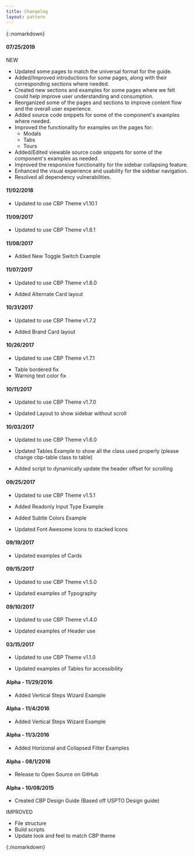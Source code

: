 ```yaml
---
title: Changelog
layout: pattern
---
```


{::nomarkdown}
<div class="pl-versions">
    <div class="pl-panel">
        <h4>07/25/2019</h4>
        <span class="label subtle label-info">NEW</span>
        <ul>
            <li>Updated some pages to match the universal format for the guide.</li>
            <li>Added/Improved introductions for some pages, along with their corresponding sections where needed.</li>
            <li>Created new sections and examples for some pages where we felt could help improve user understanding and consumption.</li>
            <li>Reorganized some of the pages and sections to improve content flow and the overall user experience.</li>
            <li>Added source code snippets for some of the component's examples where needed.</li>
            <li>Improved the functionality for examples on the pages for:
             <ul>
             <li>Modals</li>
             <li>Tabs</li>
             <li>Tours</li>
             </ul></li>
            <li>Added/Edited viewable source code snippets for some of the component's examples as needed.</li>
            <li>Improved the responsive functionality for the sidebar collapsing feature.</li>
            <li>Enhanced the visual experience and usability for the sidebar navigation.</li>
            <li>Resolved all dependency vulnerabilities.</li>
        </ul>                     
    </div>
    <div class="pl-panel">
        <h4>11/02/2018</h4>
        <ul>
            <li>Updated to use CBP Theme v1.10.1</li>
        </ul>                     
    </div>
    <div class="pl-panel">
        <h4>11/09/2017</h4>
        <ul>
            <li>Updated to use CBP Theme v1.8.1</li>
        </ul>                     
    </div>
    <div class="pl-panel">
        <h4>11/08/2017</h4>
        <ul>
            <li>Added New Toggle Switch Example</li>            
        </ul>               
    </div>
    <div class="pl-panel">
        <h4>11/07/2017</h4>
        <ul>
            <li>Updated to use CBP Theme v1.8.0</li>
        </ul>
        <ul>
            <li>Added Alternate Card layout</li>            
        </ul>               
    </div>
    <div class="pl-panel">
        <h4>10/31/2017</h4>
        <ul>
            <li>Updated to use CBP Theme v1.7.2</li>
        </ul>
        <ul>
            <li>Added Brand Card layout</li>            
        </ul>               
    </div>
    <div class="pl-panel">
        <h4>10/26/2017</h4>
        <ul>
          <li>Updated to use CBP Theme v1.7.1</li>
        </ul>
        <ul>
            <li>Table bordered fix</li>
            <li>Warning text color fix</li>
        </ul>               
    </div>
    <div class="pl-panel">
        <h4>10/11/2017</h4>
        <ul>
            <li>Updated to use CBP Theme v1.7.0</li>
        </ul>
        <ul>
            <li>Updated Layout to show sidebar without scroll</li>
        </ul>               
    </div>
    <div class="pl-panel">
        <h4>10/03/2017</h4>
        <ul>
            <li>Updated to use CBP Theme v1.6.0</li>
        </ul>
        <ul>
            <li>Updated Tables Example to show all the class used properly (please change cbp-table class to table)</li>
        </ul>
        <ul>
            <li>Added script to dynamically update the header offset for scrolling</li>
        </ul>        
    </div>
    <div class="pl-panel">
        <h4>09/25/2017</h4>
        <ul>
            <li>Updated to use CBP Theme v1.5.1</li>
        </ul>
        <ul>
            <li>Added Readonly Input Type Example</li>
        </ul>
        <ul>
            <li>Added Subtle Colors Example</li>
        </ul>
        <ul>
            <li>Updated Font Awesome Icons to stacked Icons</li>
        </ul>
    </div>
    <div class="pl-panel">
        <h4>09/19/2017</h4>
        <ul>
            <li>Updated examples of Cards</li>
        </ul>
    </div>
    <div class="pl-panel">
        <h4>09/15/2017</h4>        
        <ul>
            <li>Updated to use CBP Theme v1.5.0</li>
        </ul>
        <ul>
            <li>Updated examples of Typography</li>
        </ul>
    </div>
     <div class="pl-panel">
        <h4>09/10/2017</h4>
        <ul>
            <li>Updated to use CBP Theme v1.4.0</li>
        </ul>
        <ul>
            <li>Updated examples of Header use</li>
        </ul>
    </div>
    <div class="pl-panel">
        <h4>03/15/2017</h4>        
        <ul>
            <li>Updated to use CBP Theme v1.1.0</li>
        </ul>
        <ul>
            <li>Updated examples of Tables for accessibility</li>
        </ul>
    </div>
    <div class="pl-panel">
        <h4>Alpha - 11/29/2016</h4>        
        <ul>
            <li>Added Vertical Steps Wizard Example</li>
        </ul>
    </div>
    <div class="pl-panel">
        <h4>Alpha - 11/4/2016</h4>        
        <ul>
            <li>Added Vertical Steps Wizard Example</li>
        </ul>
    </div>
    <div class="pl-panel">
        <h4>Alpha - 11/3/2016</h4>        
        <ul>
            <li>Added Horizonal and Collapsed Filter Examples</li>
        </ul>
    </div>
    <div class="pl-panel">
        <h4>Alpha - 08/1/2016</h4>        
        <ul>
            <li>Release to Open Source on GitHub</li>
        </ul>
    </div>
    <div class="pl-panel">
        <h4>Alpha - 10/08/2015</h4>        
        <ul>
            <li>Created CBP Design Guide (Based off USPTO Design guide)</li>
        </ul>
        <span class="label subtle label-success">IMPROVED</span>
        <ul>
            <li>File structure</li>
            <li>Build scripts</li>
            <li>Update look and feel to match CBP theme</li>
        </ul>
    </div>
</div>
{:/nomarkdown}
